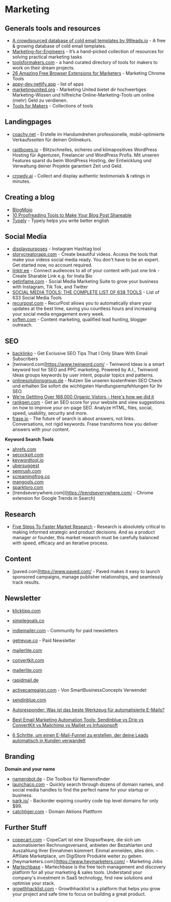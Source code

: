 # Marketing

## Generals tools and resources
- [A crowdsourced database of cold email templates by 99leads.io](https://99leads.io/) - A free & growing database of cold email templates.
- [Marketing-for-Engineers](https://github.com/goabstract/Marketing-for-Engineers) - It’s a hand-picked collection of resources for solving practical marketing tasks
- [toolsformakers.com](https://toolsformakers.com/) - a hand curated directory of tools for makers to work on their dream projects.
- [26 Amazing Free Browser Extensions for Marketers](https://www.valendigital.co.uk/blog/26-amazing-free-browser-extensions-for-marketers-2019) - Marketing Chrome Tools
- [appy-dev.netlify.app](https://appy-dev.netlify.app/#) - list of apps
- [marketingunited.org](https://marketingunited.org/wiki/Hauptseite) - Marketing United bietet dir hochwertiges Marketing-Wissen und hilfreiche Online-Marketing-Tools um online (mehr) Geld zu verdienen.
- [Tools for Makers](https://toolsformakers.com/) - Collections of tools


## Landingpages
- [coachy.net](https://www.coachy.net/de/features/) - Erstelle im Handumdrehen professionelle, mobil-optimierte Verkaufsseiten für deinen Onlinekurs.
- [raidboxes.io](https://raidboxes.io/) - Blitzschnelles, sicheres und klimapositives WordPress Hosting für Agenturen, Freelancer und WordPress Profis. Mit unseren Features sparst du beim WordPress Hosting, der Entwicklung und Verwaltung deiner Projekte garantiert Zeit und Geld.


- [crowdy.ai](https://www.crowdy.ai/de/) - Collect and display authentic testimonials & ratings in minutes.

## Creating a blog
- [BlogMojo](https://www.blogmojo.de/blogger-tools/)
- [10 Proofreading Tools to Make Your Blog Post Shareable](https://geekflare.com/proofreading-blog-post/)
- [Typely](https://www.producthunt.com/posts/typely) - Typely helps you write better english

## Social Media
- [displaypurposes](https://displaypurposes.com/) - Instagram Hashtag tool
- [storycreatorapp.com](https://storycreatorapp.com/) - Create beautiful videos. Access the tools that make your videos social media ready. You don't have to be an expert. Get started now, no account required.
- [linktr.ee](https://linktr.ee/) - Connect audiences to all of your content with just one link - Create Sharable Link e.g. for Insta Bio
- [getinfame.com](https://www.getinfame.com/) - Social Media Marketing Suite to grow your business with Instagram, Tik Tok, and Twitter
- [SOCIAL MEDIA TOOLS: THE COMPLETE LIST OF 638 TOOLS](https://bulk.ly/social-media-tools/) - List of 633 Social Media Tools
- [recurpost.com](https://recurpost.com/) - RecurPost allows you to automatically share your updates at the best time, saving you countless hours and increasing your social media engagement every week.
- [syften.com](https://syften.com/) - Content marketing, qualified lead hunting, blogger outreach.

## SEO
- [backlinko](https://backlinko.com/) - Get Exclusive SEO Tips That I Only Share With Email Subscribers
- [twinword.com]https://www.twinword.com/ - Twinword Ideas is a smart keyword tool for SEO and PPC marketing. Powered by A.I., Twinword Ideas groups keywords by user intent, popular topics and patterns.
- [onlinesolutionsgroup.de](https://www.onlinesolutionsgroup.de/kostenloser-seo-check/) - Nutzen Sie unseren kostenfreien SEO Check und erhalten Sie sofort die wichtigsten Handlungsempfehlungen für Ihr SEO.
- [We're Gettting Over 168,000 Organic Vistors - Here's how we did it](https://www.indiehackers.com/post/were-get-over-168-000-organic-vistors-here-s-how-we-did-it-03c7634cd3?commentId=-MB-YLdp80XtB1mDoQtU)
- [rankgen.com](https://rankgen.com/) - Get an SEO score for your website and view suggestions on how to improve your on-page SEO. Analyze HTML, files, social, speed, usability, security and more.
- [frase.io](https://www.frase.io/) - The future of search is about answers, not links. Conversations, not rigid keywords. Frase transforms how you deliver answers with your content.


**Keyword Search Tools**
- [ahrefs.com](https://ahrefs.com/de/)
- [secockpit.com](https://secockpit.com/de/)
- [keywordtool.io](https://keywordtool.io/)
- [ubersuggest](https://neilpatel.com/de/ubersuggest/)
- [semrush.com](https://de.semrush.com/)
- [screamingfrog.co](https://www.screamingfrog.co.uk/seo-spider/)
- [mangools.com](https://mangools.com/)
- [sparktoro.com](https://sparktoro.com/)
- [trendseverywhere.com](https://trendseverywhere.com/ - Chrome extension for Google Trends in Search)

## Research
- [Five Steps To Faster Market Research](https://www.forbes.com/sites/theyec/2020/11/23/five-steps-to-faster-market-research/) - Research is absolutely critical to making informed strategic and product decisions. And as a product manager or founder, this market research must be carefully balanced with speed, efficacy and an iterative process.

## Content
- [paved.com]https://www.paved.com/ - Paved makes it easy to launch sponsored campaigns, manage publisher relationships, and seamlessly track results.

## Newsletter
- [klicktipp.com](https://www.klicktipp.com/)
- [simplegoals.co](https://simplegoals.co)
- [indiemailer.com](https://indiemailer.com)  - Community for paid newsletters
- [getrevue.co](https://www.getrevue.co/) - Paid Newsletter
- [mailerlite.com](https://www.mailerlite.com/)
- [convertkit.com](https://convertkit.com/)
- [mailerlite.com](https://www.mailerlite.com/)
- [rapidmail.de](https://www.rapidmail.de/)
- [activecampaign.com](https://www.activecampaign.com/de/) - Von SmartBusinessConcepts Verwendet
- [sendinblue.com](sendinblue.com)

- [Autoresponder: Was ist das beste Werkzeug für automatisierte E-Mails?](https://www.emailtooltester.com/blog/autoresponder/)
- [Best Email Marketing Automation Tools: Sendinblue vs Drip vs ConvertKit vs Mailchimp vs Mailjet vs Infusionsoft](https://www.codeinwp.com/blog/best-email-marketing-automation-tools/)
- [6 Schritte, um einen E-Mail-Funnel zu erstellen, der deine Leads automatisch in Kunden verwandelt](https://www.chimpify.de/marketing/email-funnel)

## Branding

**Domain and your name**
- [namerobot.de](https://www.namerobot.de/toolbox) - Die Toolbox für Namensfinder
- [launchaco.com](https://launchaco.launchaco.com/) - Quickly search through dozens of domain names, and social media handles to find the perfect name for your startup or business.
- [park.io/](https://park.io/) - Backorder expiring country code top level domains for only $99.
- [catchtiger.com](https://www.catchtiger.com/en) - Domain Aktions Plattform


## Further Stuff
- [copecart.com](https://www.copecart.com/marketplace) - CopeCart ist eine Shopsoftware, die sich um automatisierten Rechnungsversand, anbieten der Bezahlarten und Auszahlung Ihrer Einnahmen kümmert. Einmal anmelden, alles drin. - Affiliate Marketplace, um DigiStore Produkte weiter zu geben.
- [heymarketers.com](https://www.heymarketers.com/ - Marketing Jobs
- [Martechbase](https://martechbase.com/) - Martechbase is the free tech management and discovery platform for all your marketing & sales tools. Understand your company's investment in SaaS technology, find new solutions and optimise your stack.
- [growthhacklist.com](https://growthhacklist.com/) - Growthhacklist is a platform that helps you grow your project
and safe time to focus on building a great product.

